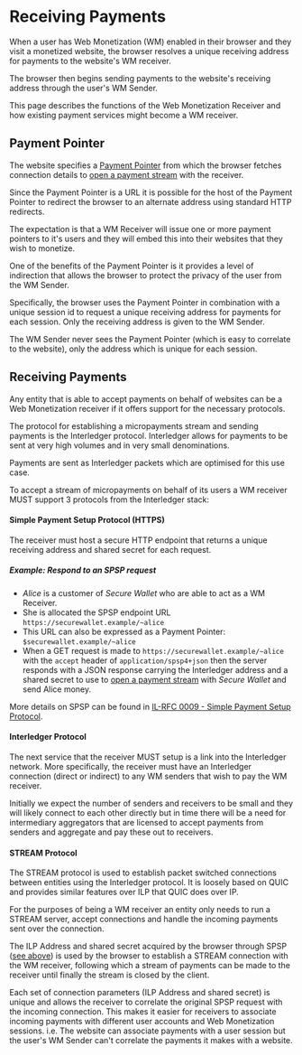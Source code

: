 # Receiving Payments

When a user has Web Monetization (WM) enabled in their browser and they visit a
monetized website, the browser resolves a unique receiving address for payments
to the website's WM receiver.

The browser then begins sending payments to the website's receiving address
through the user's WM Sender.

This page describes the functions of the Web Monetization Receiver and how
existing payment services might become a WM receiver.

## Payment Pointer

The website specifies a [Payment Pointer](https://paymentpointers.org) from
which the browser fetches connection details to
[open a payment stream](#open-a-stream) with the receiver.

Since the Payment Pointer is a URL it is possible for the host of the Payment
Pointer to redirect the browser to an alternate address using standard HTTP
redirects.

The expectation is that a WM Receiver will issue one or more payment pointers to
it's users and they will embed this into their websites that they wish to
monetize.

One of the benefits of the Payment Pointer is it provides a level of indirection
that allows the browser to protect the privacy of the user from the WM Sender.

Specifically, the browser uses the Payment Pointer in combination with a unique
session id to request a unique receiving address for payments for each session.
Only the receiving address is given to the WM Sender.

The WM Sender never sees the Payment Pointer (which is easy to correlate to the
website), only the address which is unique for each session.

## Receiving Payments

Any entity that is able to accept payments on behalf of websites can be a Web
Monetization receiver if it offers support for the necessary protocols.

The protocol for establishing a micropayments stream and sending payments is the
Interledger protocol. Interledger allows for payments to be sent at very high
volumes and in very small denominations.

Payments are sent as Interledger packets which are optimised for this use case.

To accept a stream of micropayments on behalf of its users a WM receiver MUST
support 3 protocols from the Interledger stack:

#### Simple Payment Setup Protocol (HTTPS)

The receiver must host a secure HTTP endpoint that returns a unique receiving
address and shared secret for each request.

##### Example: Respond to an SPSP request

- _Alice_ is a customer of _Secure Wallet_ who are able to act as a WM Receiver.
- She is allocated the SPSP endpoint URL `https://securewallet.example/~alice`
- This URL can also be expressed as a Payment Pointer:
  `$securewallet.example/~alice`
- When a GET request is made to `https://securewallet.example/~alice` with the
  `accept` header of `application/spsp4+json` then the server responds with a
  JSON response carrying the Interledger address and a shared secret to use to
  [open a payment stream](#open-a-stream) with _Secure Wallet_ and send Alice
  money.

More details on SPSP can be found in
[IL-RFC 0009 - Simple Payment Setup Protocol](https://interledger.org/rfcs/0009-simple-payment-setup-protocol/).

#### Interledger Protocol

The next service that the receiver MUST setup is a link into the Interledger
network. More specifically, the receiver must have an Interledger connection
(direct or indirect) to any WM senders that wish to pay the WM receiver.

Initially we expect the number of senders and receivers to be small and they
will likely connect to each other directly but in time there will be a need for
intermediary aggregators that are licensed to accept payments from senders and
aggregate and pay these out to receivers.

#### STREAM Protocol

The STREAM protocol is used to establish packet switched connections between
entities using the Interledger protocol. It is loosely based on QUIC and
provides similar features over ILP that QUIC does over IP.

For the purposes of being a WM receiver an entity only needs to run a STREAM
server, accept connections and handle the incoming payments sent over the
connection.

The ILP Address and shared secret acquired by the browser through SPSP
([see above](#-Simple-Payment-Setup-Protocol-HTTPS)) is used by the browser to
establish a STREAM connection with the WM receiver, following which a stream of
payments can be made to the receiver until finally the stream is closed by the
client.

Each set of connection parameters (ILP Address and shared secret) is unique and
allows the receiver to correlate the original SPSP request with the incoming
connection. This makes it easier for receivers to associate incoming payments
with different user accounts and Web Monetization sessions. i.e. The website can
associate payments with a user session but the user's WM Sender can't correlate
the payments it makes with a website.
